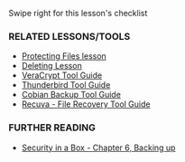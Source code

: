 [Title]: # (Что теперь?)
[Order]: # (6)

Swipe right for this lesson's checklist

### RELATED LESSONS/TOOLS

*   [Protecting Files lesson](umbrella://lesson/protecting-files)
*   [Deleting Lesson](umbrella://lesson/safely-deleting)
*   [VeraCrypt Tool Guide](umbrella://lesson/veracrpyt)
*   [Thunderbird Tool Guide](umbrella://lesson/thunderbird)
*   [Cobian Backup Tool Guide](umbrella://lesson/cobian-backup)
*   [Recuva - File Recovery Tool Guide](umbrella://lesson/recuva)

### FURTHER READING

*   [Security in a Box - Chapter 6, Backing up](https://securityinabox.org/chapter-6)